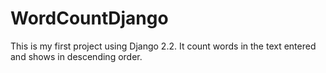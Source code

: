 # WordCountDjango
This is my first project using Django 2.2. It count  words in the text entered and shows in descending order.
